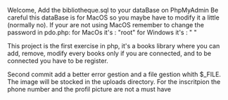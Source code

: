 Welcome,
Add the bibliotheque.sql to your dataBase on PhpMyAdmin
Be careful this dataBase is for MacOS so you maybe have to modify it a little (normally no).
If your are not using MacOS remember to change the password in pdo.php: 
for MacOs it's : "root" 
for Windows it's : " "

This project is the first exercise in php, it's a books library where you can add, remove, modify every books only if you are connected, and to be connected you have to be register.

Second commit add a better error gestion and a file gestion whith $_FILE. The image will be stocked in the uploads directory. For the inscritpion the phone number and the profil picture are not a must have